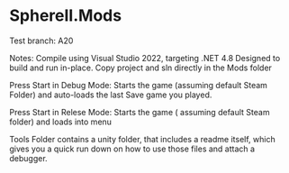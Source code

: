 # SphereII.Mods

Test branch: A20

Notes:
  Compile using Visual Studio 2022, targeting .NET 4.8
  Designed to build and run in-place. Copy project and sln directly in the Mods folder
  
  Press Start in Debug Mode: 
    Starts the game (assuming default Steam Folder) and auto-loads the last Save game you played.
    
  Press Start in Relese Mode:
    Starts the game ( assuming default Steam folder) and loads into menu
    
    
  Tools Folder contains a unity folder, that includes a readme itself, which gives you a quick run down on how to use those files and attach a debugger.



